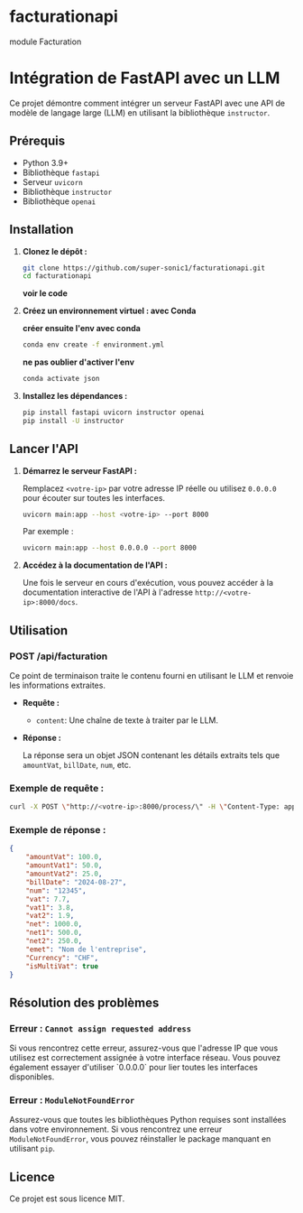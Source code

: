 # facturationapi
module Facturation
# Intégration de FastAPI avec un LLM

Ce projet démontre comment intégrer un serveur FastAPI avec une API de modèle de langage large (LLM) en utilisant la bibliothèque `instructor`.

## Prérequis

- Python 3.9+
- Bibliothèque `fastapi`
- Serveur `uvicorn`
- Bibliothèque `instructor`
- Bibliothèque `openai`

## Installation

1. **Clonez le dépôt :**

   ```bash
   git clone https://github.com/super-sonic1/facturationapi.git
   cd facturationapi
   ```
   **voir le code**

2. **Créez un environnement virtuel : avec Conda**

   
    **créer ensuite l'env avec conda**

    ```bash
    conda env create -f environment.yml
    ```
    **ne pas oublier d'activer l'env**

    ```bash
    conda activate json
    ```

3. **Installez les dépendances :**

   ```bash
   pip install fastapi uvicorn instructor openai
   pip install -U instructor 
   ```

## Lancer l'API

1. **Démarrez le serveur FastAPI :**

   Remplacez `<votre-ip>` par votre adresse IP réelle ou utilisez `0.0.0.0` pour écouter sur toutes les interfaces.

   ```bash
   uvicorn main:app --host <votre-ip> --port 8000
   ```

   Par exemple :

   ```bash
   uvicorn main:app --host 0.0.0.0 --port 8000
   ```

2. **Accédez à la documentation de l'API :**

   Une fois le serveur en cours d'exécution, vous pouvez accéder à la documentation interactive de l'API à l'adresse `http://<votre-ip>:8000/docs`.

## Utilisation

### POST /api/facturation

Ce point de terminaison traite le contenu fourni en utilisant le LLM et renvoie les informations extraites.

- **Requête :**

  - `content`: Une chaîne de texte à traiter par le LLM.

- **Réponse :**

  La réponse sera un objet JSON contenant les détails extraits tels que `amountVat`, `billDate`, `num`, etc.

### Exemple de requête :

```bash
curl -X POST \"http://<votre-ip>:8000/process/\" -H \"Content-Type: application/json\" -d '{\"content\": \"Votre contenu ici...\"}'
```

### Exemple de réponse :

```json
{
    "amountVat": 100.0,
    "amountVat1": 50.0,
    "amountVat2": 25.0,
    "billDate": "2024-08-27",
    "num": "12345",
    "vat": 7.7,
    "vat1": 3.8,
    "vat2": 1.9,
    "net": 1000.0,
    "net1": 500.0,
    "net2": 250.0,
    "emet": "Nom de l'entreprise",
    "Currency": "CHF",
    "isMultiVat": true
}
```

## Résolution des problèmes

### Erreur : `Cannot assign requested address`

Si vous rencontrez cette erreur, assurez-vous que l'adresse IP que vous utilisez est correctement assignée à votre interface réseau. Vous pouvez également essayer d'utiliser \`0.0.0.0\` pour lier toutes les interfaces disponibles.

### Erreur : `ModuleNotFoundError`

Assurez-vous que toutes les bibliothèques Python requises sont installées dans votre environnement. Si vous rencontrez une erreur `ModuleNotFoundError`, vous pouvez réinstaller le package manquant en utilisant `pip`.

## Licence

Ce projet est sous licence MIT.
